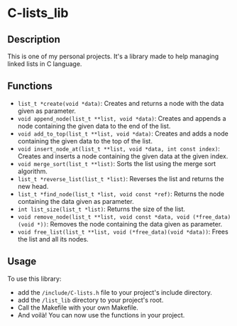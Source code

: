 # C-lists_lib

## Description

This is one of my personal projects.
It's a library made to help managing linked lists in C language.

## Functions

- `list_t *create(void *data)`: Creates and returns a node with the data given as parameter.
- `void append_node(list_t **list, void *data)`: Creates and appends a node containing the given data to the end of the list.
- `void add_to_top(list_t **list, void *data)`: Creates and adds a node containing the given data to the top of the list.
- `void insert_node_at(list_t **list, void *data, int const index)`: Creates and inserts a node containing the given data at the given index.
- `void merge_sort(list_t **list)`: Sorts the list using the merge sort algorithm.
- `list_t *reverse_list(list_t *list)`: Reverses the list and returns the new head.
- `list_t *find_node(list_t *list, void const *ref)`: Returns the node containing the data given as parameter.
- `int list_size(list_t *list)`: Returns the size of the list.
- `void remove_node(list_t **list, void const *data, void (*free_data)(void *))`: Removes the node containing the data given as parameter.
- `void free_list(list_t **list, void (*free_data)(void *data))`: Frees the list and all its nodes.

## Usage

To use this library: 
- add the `/include/C-lists.h` file to your project's include directory.
- add the `/list_lib` directory to your project's root.
- Call the Makefile with your own Makefile.
- And voilà! You can now use the functions in your project.